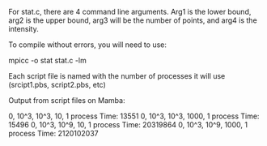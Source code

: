 For stat.c, there are 4 command line arguments. Arg1 is the lower bound, arg2 is the upper bound, arg3 will be the number of points, and arg4 is the
intensity.

To compile without errors, you will need to use:

mpicc -o stat stat.c -lm

Each script file is named with the number of processes it will use (srcipt1.pbs, script2.pbs, etc)

Output from script files on Mamba:

0, 10^3, 10^3, 10, 1 process
Time: 13551
0, 10^3, 10^3, 1000, 1 process
Time: 15496
0, 10^3, 10^9, 10, 1 process
Time: 20319864
0, 10^3, 10^9, 1000, 1 process
Time: 2120102037

